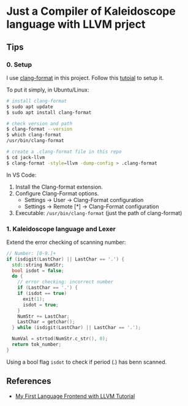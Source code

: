 # Just a Compiler of Kaleidoscope language with LLVM prject

## Tips

### 0. Setup

I use [clang-format](https://clang.llvm.org/docs/ClangFormat.html) in this project. Follow this [tutoial](https://blog.csdn.net/chengyq116/article/details/121390536) to setup it.

To put it simply, in Ubuntu/Linux:

```bash
# install clang-format
$ sudo apt update
$ sudo apt install clang-format

# check version and path
$ clang-format --version
$ which clang-format
/usr/bin/clang-format

# create a .clang-format file in this repo
$ cd jack-llvm
$ clang-format -style=llvm -dump-config > .clang-format
```

In VS Code:

1. Install the Clang-format extension.
2. Configure Clang-Format options.
    - Settings -> User -> Clang-Format configuration
    - Settings -> Remote [*] -> Clang-Format configuration
3. Executable: `/usr/bin/clang-format` (just the path of clang-format)

### 1. Kaleidoscope language and Lexer

Extend the error checking of scanning number:

```c++
// Number: [0-9.]+
if (isdigit(LastChar) || LastChar == '.') {
  std::string NumStr;
  bool isdot = false;
  do {
    // error checking: incorrect number
    if (LastChar == '.') {
    if (isdot == true)
      exit(1);
      isdot = true;
    }
    NumStr += LastChar;
    LastChar = getchar();
  } while (isdigit(LastChar) || LastChar == '.');

  NumVal = strtod(NumStr.c_str(), 0);
  return tok_number;
}
```

Using a bool flag `isdot` to check if period (.) has benn scanned.

## References

- [My First Language Frontend with LLVM Tutorial](https://llvm.org/docs/tutorial/MyFirstLanguageFrontend/index.html)